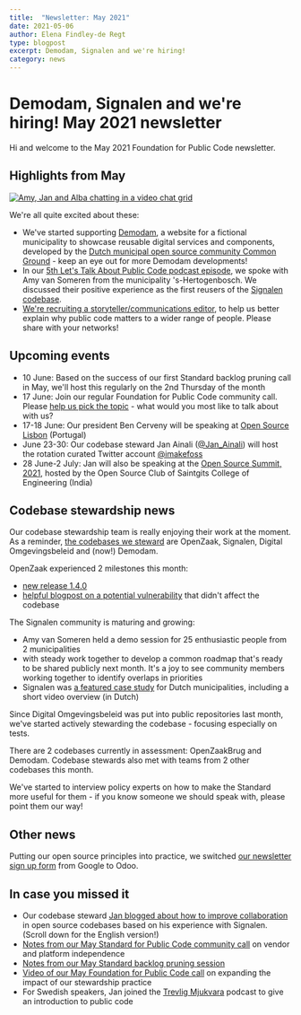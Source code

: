 ```yaml
---
title:  "Newsletter: May 2021"
date: 2021-05-06
author: Elena Findley-de Regt
type: blogpost
excerpt: Demodam, Signalen and we're hiring!
category: news
---
```


# Demodam, Signalen and we're hiring! May 2021 newsletter

Hi and welcome to the May 2021 Foundation for Public Code newsletter.

## Highlights from May

[![Amy, Jan and Alba chatting in a video chat grid]({{site.url}}/assets/screenshot-episode-5.png)](https://www.youtube.com/watch?v=zPF_3DpNA0A)

We're all quite excited about these:

- We've started supporting [Demodam](https://www.meetup.com/Code-For-NL/events/278257660/), a website for a fictional municipality to showcase reusable digital services and components, developed by the [Dutch municipal open source community Common Ground](https://commonground.nl/) - keep an eye out for more Demodam developments!
- In our [5th Let's Talk About Public Code podcast episode](https://podcast.publiccode.net/), we spoke with Amy van Someren from the municipality 's-Hertogenbosch. We discussed their positive experience as the first reusers of the [Signalen codebase](https://signalen.org/en/).
- [We're recruiting a storyteller/communications editor](https://publiccode.net/careers/communications-editor.html), to help us better explain why public code matters to a wider range of people. Please share with your networks!

## Upcoming events

- 10 June: Based on the success of our first Standard backlog pruning call in May, we'll host this regularly on the 2nd Thursday of the month
- 17 June: Join our regular Foundation for Public Code community call. Please [help us pick the topic](https://github.com/publiccodenet/blog/issues/198) - what would you most like to talk about with us?
- 17-18 June: Our president Ben Cerveny will be speaking at [Open Source Lisbon](https://www.opensourcelisbon.com/agenda) (Portugal)
- June 23-30: Our codebase steward Jan Ainali ([@Jan_Ainali](https://twitter.com/jan_ainali)) will host the rotation curated Twitter account [@imakefoss](https://twitter.com/imakefoss)
- 28 June-2 July: Jan will also be speaking at the [Open Source Summit, 2021](https://oss2021.saintgits.org/#oss21), hosted by the Open Source Club of Saintgits College of Engineering (India)

## Codebase stewardship news

Our codebase stewardship team is really enjoying their work at the moment. As a reminder, [the codebases we steward](https://publiccode.net/codebases/) are OpenZaak, Signalen, Digital Omgevingsbeleid and (now!) Demodam.

OpenZaak experienced 2 milestones this month:

- [new release 1.4.0](https://github.com/open-zaak/open-zaak/releases/tag/1.4.0)
- [helpful blogpost on a potential vulnerability](https://openzaak.org/en/news/2021-04-16-codecov-security-update/) that didn't affect the codebase

The Signalen community is maturing and growing:

- Amy van Someren held a demo session for 25 enthusiastic people from 2 municipalities
- with steady work together to develop a common roadmap that's ready to be shared publicly next month. It's a joy to see community members working together to identify overlaps in priorities
- Signalen was [a featured case study](https://www.publieksdiensten.nl/nieuws/gemeentedelers-samenwerken-aan-leefbaarheid-met-signalen) for Dutch municipalities, including a short video overview (in Dutch)

Since Digital Omgevingsbeleid was put into public repositories last month, we've started actively stewarding the codebase - focusing especially on tests.

There are 2 codebases currently in assessment: OpenZaakBrug and Demodam. Codebase stewards also met with teams from 2 other codebases this month.

We've started to interview policy experts on how to make the Standard more useful for them - if you know someone we should speak with, please point them our way!

## Other news

Putting our open source principles into practice, we switched [our newsletter sign up form](https://odoo.publiccode.net/survey/start/594b9243-c7e5-4bc1-8714-35137c971842) from Google to Odoo.

## In case you missed it

- Our codebase steward [Jan blogged about how to improve collaboration](https://os2.eu/blog/blog-samarbete-i-praktiken) in open source codebases based on his experience with Signalen. (Scroll down for the English version!)
- [Notes from our May Standard for Public Code community call](/community%20call/2021/05/20/notes-from-community-call-6-may-2021.html) on vendor and platform independence 
- [Notes from our May Standard backlog pruning session](/community%20call/2021/05/20/pruning-the-oldest-issues.html)
- [Video of our May Foundation for Public Code call](https://youtu.be/Y1FzAMyVs_g) on expanding the impact of our stewardship practice
- For Swedish speakers, Jan joined the [Trevlig Mjukvara](https://trevligmjukvara.se/s07e04/) podcast to give an introduction to public code
